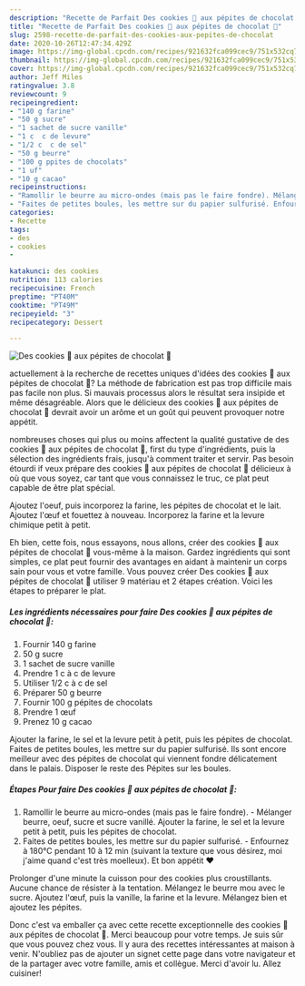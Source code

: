 ```yaml
---
description: "Recette de Parfait Des cookies 🍪 aux pépites de chocolat 🍫"
title: "Recette de Parfait Des cookies 🍪 aux pépites de chocolat 🍫"
slug: 2598-recette-de-parfait-des-cookies-aux-pepites-de-chocolat
date: 2020-10-26T12:47:34.429Z
image: https://img-global.cpcdn.com/recipes/921632fca099cec9/751x532cq70/des-cookies-🍪-aux-pepites-de-chocolat-🍫-photo-principale-de-la-recette.jpg
thumbnail: https://img-global.cpcdn.com/recipes/921632fca099cec9/751x532cq70/des-cookies-🍪-aux-pepites-de-chocolat-🍫-photo-principale-de-la-recette.jpg
cover: https://img-global.cpcdn.com/recipes/921632fca099cec9/751x532cq70/des-cookies-🍪-aux-pepites-de-chocolat-🍫-photo-principale-de-la-recette.jpg
author: Jeff Miles
ratingvalue: 3.8
reviewcount: 9
recipeingredient:
- "140 g farine"
- "50 g sucre"
- "1 sachet de sucre vanille"
- "1 c  c de levure"
- "1/2 c  c de sel"
- "50 g beurre"
- "100 g ppites de chocolats"
- "1 uf"
- "10 g cacao"
recipeinstructions:
- "Ramollir le beurre au micro-ondes (mais pas le faire fondre). Mélanger beurre, oeuf, sucre et sucre vanillé. Ajouter la farine, le sel et la levure petit à petit, puis les pépites de chocolat."
- "Faites de petites boules, les mettre sur du papier sulfurisé. Enfournez à 180°C pendant 10 à 12 min (suivant la texture que vous désirez, moi j&#39;aime quand c&#39;est très moelleux). Et bon appétit ❤️"
categories:
- Recette
tags:
- des
- cookies
- 

katakunci: des cookies  
nutrition: 113 calories
recipecuisine: French
preptime: "PT40M"
cooktime: "PT49M"
recipeyield: "3"
recipecategory: Dessert

---
```



![Des cookies 🍪 aux pépites de chocolat 🍫](https://img-global.cpcdn.com/recipes/921632fca099cec9/751x532cq70/des-cookies-🍪-aux-pepites-de-chocolat-🍫-photo-principale-de-la-recette.jpg)

actuellement à la recherche de recettes uniques d'idées des cookies 🍪 aux pépites de chocolat 🍫? La méthode de fabrication est pas trop difficile mais pas facile non plus. Si mauvais processus alors le résultat sera insipide et même désagréable. Alors que le délicieux des cookies 🍪 aux pépites de chocolat 🍫 devrait avoir un arôme et un goût qui peuvent provoquer notre appétit.

nombreuses choses qui plus ou moins affectent la qualité gustative de des cookies 🍪 aux pépites de chocolat 🍫, first du type d'ingrédients, puis la sélection des ingrédients frais, jusqu'à comment traiter et servir. Pas besoin étourdi if veux prépare des cookies 🍪 aux pépites de chocolat 🍫 délicieux à où que vous soyez, car tant que vous connaissez le truc, ce plat peut capable de être plat spécial.

Ajoutez l&#39;oeuf, puis incorporez la farine, les pépites de chocolat et le lait. Ajoutez l&#39;œuf et fouettez à nouveau. Incorporez la farine et la levure chimique petit à petit.


Eh bien, cette fois, nous essayons, nous allons, créer des cookies 🍪 aux pépites de chocolat 🍫 vous-même à la maison. Gardez ingrédients qui sont simples, ce plat peut fournir des avantages en aidant à maintenir un corps sain pour vous et votre famille. Vous pouvez créer Des cookies 🍪 aux pépites de chocolat 🍫 utiliser 9 matériau et 2 étapes création. Voici les étapes to préparer le plat.

<!--inarticleads1-->

##### Les ingrédients nécessaires pour faire Des cookies 🍪 aux pépites de chocolat 🍫:

1. Fournir 140 g farine
1.  50 g sucre
1.  1 sachet de sucre vanille
1. Prendre 1 c à c de levure
1. Utiliser 1/2 c à c de sel
1. Préparer 50 g beurre
1. Fournir 100 g pépites de chocolats
1. Prendre 1 œuf
1. Prenez 10 g cacao


Ajouter la farine, le sel et la levure petit à petit, puis les pépites de chocolat. Faites de petites boules, les mettre sur du papier sulfurisé. Ils sont encore meilleur avec des pépites de chocolat qui viennent fondre délicatement dans le palais. Disposer le reste des Pépites sur les boules. 

<!--inarticleads2-->

##### Étapes Pour faire Des cookies 🍪 aux pépites de chocolat 🍫:

1. Ramollir le beurre au micro-ondes (mais pas le faire fondre). - Mélanger beurre, oeuf, sucre et sucre vanillé. Ajouter la farine, le sel et la levure petit à petit, puis les pépites de chocolat.
1. Faites de petites boules, les mettre sur du papier sulfurisé. - Enfournez à 180°C pendant 10 à 12 min (suivant la texture que vous désirez, moi j&#39;aime quand c&#39;est très moelleux). Et bon appétit ❤️


Prolonger d&#39;une minute la cuisson pour des cookies plus croustillants. Aucune chance de résister à la tentation. Mélangez le beurre mou avec le sucre. Ajoutez l&#39;œuf, puis la vanille, la farine et la levure. Mélangez bien et ajoutez les pépites. 


Donc c'est va emballer ça avec cette recette exceptionnelle des cookies 🍪 aux pépites de chocolat 🍫. Merci beaucoup pour votre temps. Je suis sûr que vous pouvez chez vous. Il y aura des recettes  intéressantes at maison à venir. N'oubliez pas de ajouter un signet cette page dans votre navigateur et de la partager avec votre famille, amis et collègue. Merci d'avoir lu. Allez cuisiner!
